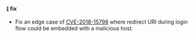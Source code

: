#### <sub><sup><a name="v5510-note-1" href="#5510-note-1">:link:</a></sup></sub> fix

* Fix an edge case of [CVE-2018-15798](https://www.cvedetails.com/cve/CVE-2018-15798/) where redirect URI during login flow could be embedded with a malicious host.
